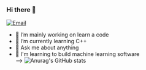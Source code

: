 ### Hi there 👋
[![Email](https://mail.google.com/mail/u/0/?tab=rm&ogbl#inbox-Email-E8453C?style=flat-square&logo=Gmail&logoColor=white)](mailto:maksbotukh@gmail.com)
- 🔭 I’m mainly working on learn a code
- 🌱 I’m currently learning C++
- 💬 Ask me about anything
- 🚀 I'm learning to build machine learning software    
-->
![Anurag's GitHub stats](https://github-readme-stats.vercel.app/api?username=Max634&show_icons=true&theme=cobalt)

